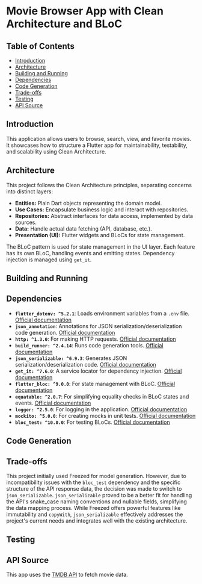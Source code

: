 # Movie Browser App with Clean Architecture and BLoC

## Table of Contents

- [Introduction](#introduction)
- [Architecture](#architecture)
- [Building and Running](#building-and-running)
- [Dependencies](#dependencies)
- [Code Generation](#code-generation)
- [Trade-offs](#trade-offs)
- [Testing](#testing)
- [API Source](#api-source)

## Introduction

This application allows users to browse, search, view, and favorite movies. It showcases how to
structure a Flutter app for maintainability, testability, and scalability using Clean Architecture.

## Architecture

This project follows the Clean Architecture principles, separating concerns into distinct layers:

- **Entities:** Plain Dart objects representing the domain model.
- **Use Cases:** Encapsulate business logic and interact with repositories.
- **Repositories:** Abstract interfaces for data access, implemented by data sources.
- **Data:** Handle actual data fetching (API, database, etc.).
- **Presentation (UI):**  Flutter widgets and BLoCs for state management.

The BLoC pattern is used for state management in the UI layer. Each feature has its own BLoC,
handling events and emitting states. Dependency injection is managed using `get_it`.

## Building and Running

## Dependencies

- **`flutter_dotenv: ^5.2.1`**: Loads environment variables from a `.env`
  file. [Official documentation](https://pub.dev/packages/flutter_dotenv)
- **`json_annotation`**: Annotations for JSON serialization/deserialization code
  generation. [Official documentation](https://pub.dev/packages/json_annotation)
- **`http: ^1.3.0`**: For making HTTP
  requests. [Official documentation](https://pub.dev/packages/http)
- **`build_runner: ^2.4.14`**: Runs code generation
  tools. [Official documentation](https://pub.dev/packages/build_runner)
- **`json_serializable: ^6.9.3`**: Generates JSON serialization/deserialization
  code. [Official documentation](https://pub.dev/packages/json_serializable)
- **`get_it: ^7.6.0`**: A service locator for dependency
  injection. [Official documentation](https://pub.dev/packages/get_it)
- **`flutter_bloc: ^9.0.0`**: For state management with
  BLoC. [Official documentation](https://pub.dev/packages/flutter_bloc)
- **`equatable: ^2.0.7`**: For simplifying equality checks in BLoC states and
  events. [Official documentation](https://pub.dev/packages/equatable)
- **`logger: ^2.5.0`**:  For logging in the
  application. [Official documentation](https://pub.dev/packages/logger)
- **`mockito: ^5.0.0`**: For creating mocks in unit
  tests. [Official documentation](https://pub.dev/packages/mockito)
- **`bloc_test: ^10.0.0`**: For testing
  BLoCs. [Official documentation](https://pub.dev/packages/bloc_test)

## Code Generation

## Trade-offs

This project initially used Freezed for model generation. However, due to incompatibility issues
with the `bloc_test` dependency and the specific structure of the API response data, the decision
was made to switch to `json_serializable`.  `json_serializable` proved to be a better fit for
handling the API's snake_case naming conventions and nullable fields, simplifying the data mapping
process. While Freezed offers powerful features like immutability and `copyWith`,
`json_serializable` effectively addresses the project's current needs and integrates well with the
existing architecture.

## Testing

## API Source

This app uses the [TMDB API](https://www.themoviedb.org/) to fetch movie data.